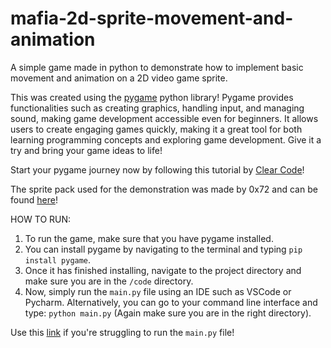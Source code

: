 # mafia-2d-sprite-movement-and-animation
A simple game made in python to demonstrate how to implement basic movement and animation on a 2D video game sprite.

This was created using the [pygame](https://www.pygame.org/news) python library! Pygame provides functionalities such as creating graphics, handling input, and managing sound, making game development accessible even for beginners. It allows users to create engaging games quickly, making it a great tool for both learning programming concepts and exploring game development. Give it a try and bring your game ideas to life!

Start your pygame journey now by following this tutorial by [Clear Code](https://youtu.be/8OMghdHP-zs?si=tVvFZrbNsUCItr1h)! 

The sprite pack used for the demonstration was made by 0x72 and can be found [here](https://0x72.itch.io/dungeontileset-ii)!

HOW TO RUN:
1. To run the game, make sure that you have pygame installed. 
2. You can install pygame by navigating to the terminal and typing `pip install pygame`. 
3. Once it has finished installing, navigate to the project directory and make sure you are in the `/code` directory. 
4. Now, simply run the `main.py` file using an IDE such as VSCode or Pycharm. Alternatively, you can go to your command line interface and type: `python main.py` (Again make sure you are in the right directory).

Use this [link](https://vteams.com/blog/how-to-run-a-python-script-in-terminal/) if you're struggling to run the `main.py` file!
